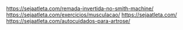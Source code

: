 https://sejaatleta.com/remada-invertida-no-smith-machine/
https://sejaatleta.com/exercicios/musculacao/
https://sejaatleta.com/
https://sejaatleta.com/autocuidados-para-artrose/
